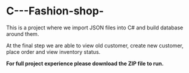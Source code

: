 # C---Fashion-shop-
This is a project where we import JSON files into C# and build database around them. 

At the final step we are able to view old customer, create new customer, place order and view inventory status.

**For full project experience please download the ZIP file to run.**
